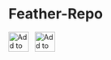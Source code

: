 # Feather-Repo
  <div>
    <a href="https://intradeus.github.io/http-protocol-redirector?r=feather://source/https://raw.githubusercontent.com/DeAthBo/Feather-Repo/refs/heads/main/kazumi.json"><img src="https://raw.githubusercontent.com/Predidit/Kazumi/main/assets/images/logo/logo_ios.png" alt="Add to Feather" height="40"></a>
    &nbsp;
    <a href="https://intradeus.github.io/http-protocol-redirector?r=feather://source/https://raw.githubusercontent.com/DeAthBo/Feather-Repo/refs/heads/main/piliplus.json"><img src="https://raw.githubusercontent.com/Predidit/Kazumi/main/assets/images/logo/logo_ios.png" alt="Add to Feather" height="40"></a>
    &nbsp;
  </div>
